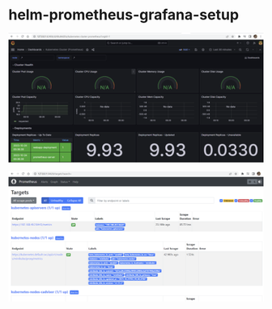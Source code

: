 # helm-prometheus-grafana-setup

![Local Image](images/grafana_dashboard.png)

![Local Image](images/prometheus_metrics.png)